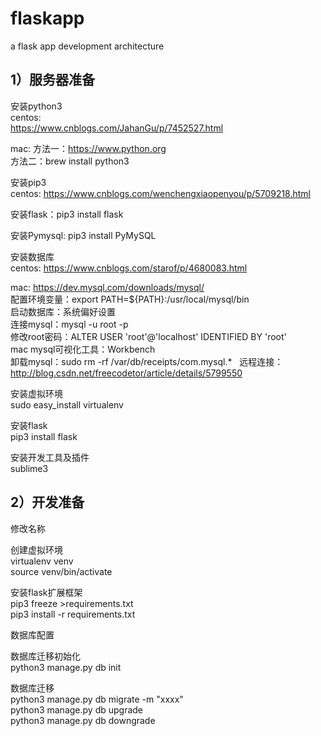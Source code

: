 # flaskapp
a flask app development architecture

## 1）服务器准备

安装python3  
centos:  
https://www.cnblogs.com/JahanGu/p/7452527.html

mac:
方法一：https://www.python.org  
方法二：brew install python3  

安装pip3  
centos:
https://www.cnblogs.com/wenchengxiaopenyou/p/5709218.html

安装flask：pip3 install flask

安装Pymysql: pip3 install PyMySQL


安装数据库  
centos:
https://www.cnblogs.com/starof/p/4680083.html

mac:
https://dev.mysql.com/downloads/mysql/  
配置环境变量：export PATH=${PATH}:/usr/local/mysql/bin  
启动数据库：系统偏好设置  
连接mysql：mysql -u root -p  
修改root密码：ALTER USER 'root'@'localhost' IDENTIFIED BY 'root'  
mac mysql可视化工具：Workbench  
卸载mysql：sudo rm -rf /var/db/receipts/com.mysql.*  
远程连接：http://blog.csdn.net/freecodetor/article/details/5799550

安装虚拟环境  
sudo easy_install virtualenv  

安装flask  
pip3 install flask  

安装开发工具及插件  
sublime3  

## 2）开发准备  
修改名称  

创建虚拟环境  
virtualenv venv  
source venv/bin/activate   

安装flask扩展框架  
pip3 freeze >requirements.txt  
pip3 install -r requirements.txt  

数据库配置  

数据库迁移初始化  
python3 manage.py db init  

数据库迁移  
python3 manage.py db migrate -m "xxxx"  
python3 manage.py db upgrade  
python3 manage.py db downgrade  
